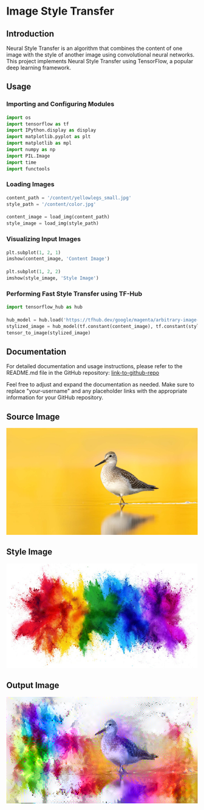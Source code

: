 # Image Style Transfer

## Introduction

Neural Style Transfer is an algorithm that combines the content of one image with the style of another image using convolutional neural networks. This project implements Neural Style Transfer using TensorFlow, a popular deep learning framework.

## Usage

### Importing and Configuring Modules

```python
import os
import tensorflow as tf
import IPython.display as display
import matplotlib.pyplot as plt
import matplotlib as mpl
import numpy as np
import PIL.Image
import time
import functools
```

### Loading Images

```python
content_path = '/content/yellowlegs_small.jpg'
style_path = '/content/color.jpg'

content_image = load_img(content_path)
style_image = load_img(style_path)
```

### Visualizing Input Images

```python
plt.subplot(1, 2, 1)
imshow(content_image, 'Content Image')

plt.subplot(1, 2, 2)
imshow(style_image, 'Style Image')
```

### Performing Fast Style Transfer using TF-Hub

```python
import tensorflow_hub as hub

hub_model = hub.load('https://tfhub.dev/google/magenta/arbitrary-image-stylization-v1-256/2')
stylized_image = hub_model(tf.constant(content_image), tf.constant(style_image))[0]
tensor_to_image(stylized_image)
```

## Documentation

For detailed documentation and usage instructions, please refer to the README.md file in the GitHub repository: [link-to-github-repo](https://github.com/Bishwajit-Shil/Image-style-transfer/blob/main/style_transfer.ipynb)


Feel free to adjust and expand the documentation as needed. Make sure to replace "your-username" and any placeholder links with the appropriate information for your GitHub repository.

## Source Image

<p align="center">
  <img src="yellowlegs_small.jpg" >
</p>

## Style Image
<p align="center">
  <img src="color.jpg" >
</p>

## Output Image
<p align="center">
  <img src="stylized-image.png" >
</p>
